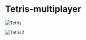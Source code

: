 # Tetris-multiplayer

![Tetris](https://github.com/santiagomonterof/Tetris-multiplayer/assets/108990849/9b08f4da-6bd9-42c7-baae-39f440b9b700)


![Tetris2](https://github.com/santiagomonterof/Tetris-multiplayer/assets/108990849/26874b47-1755-4ae5-88ca-4e526874c8ab)
